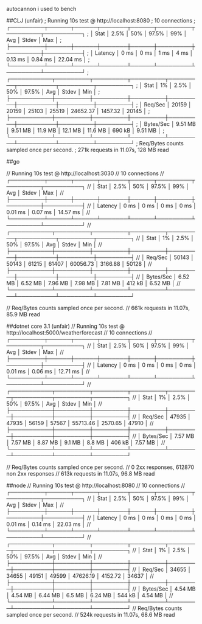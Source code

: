autocannon i used to bench

##CLJ (unfair)
;   Running 10s test @ http://localhost:8080
; 10 connections
; ┌─────────┬──────┬──────┬───────┬──────┬─────────┬─────────┬──────────┐
; │ Stat    │ 2.5% │ 50%  │ 97.5% │ 99%  │ Avg     │ Stdev   │ Max      │
; ├─────────┼──────┼──────┼───────┼──────┼─────────┼─────────┼──────────┤
; │ Latency │ 0 ms │ 0 ms │ 1 ms  │ 4 ms │ 0.13 ms │ 0.84 ms │ 22.04 ms │
; └─────────┴──────┴──────┴───────┴──────┴─────────┴─────────┴──────────┘
; ┌───────────┬─────────┬─────────┬─────────┬─────────┬──────────┬─────────┬─────────┐
; │ Stat      │ 1%      │ 2.5%    │ 50%     │ 97.5%   │ Avg      │ Stdev   │ Min     │
; ├───────────┼─────────┼─────────┼─────────┼─────────┼──────────┼─────────┼─────────┤
; │ Req/Sec   │ 20159   │ 20159   │ 25103   │ 25519   │ 24652.37 │ 1457.32 │ 20145   │
; ├───────────┼─────────┼─────────┼─────────┼─────────┼──────────┼─────────┼─────────┤
; │ Bytes/Sec │ 9.51 MB │ 9.51 MB │ 11.9 MB │ 12.1 MB │ 11.6 MB  │ 690 kB  │ 9.51 MB │
; └───────────┴─────────┴─────────┴─────────┴─────────┴──────────┴─────────┴─────────┘
; Req/Bytes counts sampled once per second.
; 271k requests in 11.07s, 128 MB read



##go

// Running 10s test @ http://localhost:3030
// 10 connections
// ┌─────────┬──────┬──────┬───────┬──────┬─────────┬─────────┬──────────┐
// │ Stat    │ 2.5% │ 50%  │ 97.5% │ 99%  │ Avg     │ Stdev   │ Max      │
// ├─────────┼──────┼──────┼───────┼──────┼─────────┼─────────┼──────────┤
// │ Latency │ 0 ms │ 0 ms │ 0 ms  │ 0 ms │ 0.01 ms │ 0.07 ms │ 14.57 ms │
// └─────────┴──────┴──────┴───────┴──────┴─────────┴─────────┴──────────┘
// ┌───────────┬─────────┬─────────┬─────────┬─────────┬──────────┬─────────┬─────────┐
// │ Stat      │ 1%      │ 2.5%    │ 50%     │ 97.5%   │ Avg      │ Stdev   │ Min     │
// ├───────────┼─────────┼─────────┼─────────┼─────────┼──────────┼─────────┼─────────┤
// │ Req/Sec   │ 50143   │ 50143   │ 61215   │ 61407   │ 60056.73 │ 3166.88 │ 50128   │
// ├───────────┼─────────┼─────────┼─────────┼─────────┼──────────┼─────────┼─────────┤
// │ Bytes/Sec │ 6.52 MB │ 6.52 MB │ 7.96 MB │ 7.98 MB │ 7.81 MB  │ 412 kB  │ 6.52 MB │
// └───────────┴─────────┴─────────┴─────────┴─────────┴──────────┴─────────┴─────────┘

// Req/Bytes counts sampled once per second.
// 661k requests in 11.07s, 85.9 MB read


##dotnet core 3.1 (unfair)
// Running 10s test @ http://localhost:5000/weatherforecast
// 10 connections
// ┌─────────┬──────┬──────┬───────┬──────┬─────────┬─────────┬──────────┐
// │ Stat    │ 2.5% │ 50%  │ 97.5% │ 99%  │ Avg     │ Stdev   │ Max      │
// ├─────────┼──────┼──────┼───────┼──────┼─────────┼─────────┼──────────┤
// │ Latency │ 0 ms │ 0 ms │ 0 ms  │ 0 ms │ 0.01 ms │ 0.06 ms │ 12.71 ms │
// └─────────┴──────┴──────┴───────┴──────┴─────────┴─────────┴──────────┘
// ┌───────────┬─────────┬─────────┬─────────┬────────┬──────────┬─────────┬─────────┐
// │ Stat      │ 1%      │ 2.5%    │ 50%     │ 97.5%  │ Avg      │ Stdev   │ Min     │
// ├───────────┼─────────┼─────────┼─────────┼────────┼──────────┼─────────┼─────────┤
// │ Req/Sec   │ 47935   │ 47935   │ 56159   │ 57567  │ 55713.46 │ 2570.65 │ 47910   │
// ├───────────┼─────────┼─────────┼─────────┼────────┼──────────┼─────────┼─────────┤
// │ Bytes/Sec │ 7.57 MB │ 7.57 MB │ 8.87 MB │ 9.1 MB │ 8.8 MB   │ 406 kB  │ 7.57 MB │
// └───────────┴─────────┴─────────┴─────────┴────────┴──────────┴─────────┴─────────┘

// Req/Bytes counts sampled once per second.
// 0 2xx responses, 612870 non 2xx responses
// 613k requests in 11.07s, 96.8 MB read


##node
// Running 10s test @ http://localhost:8080
// 10 connections
// ┌─────────┬──────┬──────┬───────┬──────┬─────────┬─────────┬──────────┐
// │ Stat    │ 2.5% │ 50%  │ 97.5% │ 99%  │ Avg     │ Stdev   │ Max      │
// ├─────────┼──────┼──────┼───────┼──────┼─────────┼─────────┼──────────┤
// │ Latency │ 0 ms │ 0 ms │ 0 ms  │ 0 ms │ 0.01 ms │ 0.14 ms │ 22.03 ms │
// └─────────┴──────┴──────┴───────┴──────┴─────────┴─────────┴──────────┘
// ┌───────────┬─────────┬─────────┬─────────┬────────┬──────────┬─────────┬─────────┐
// │ Stat      │ 1%      │ 2.5%    │ 50%     │ 97.5%  │ Avg      │ Stdev   │ Min     │
// ├───────────┼─────────┼─────────┼─────────┼────────┼──────────┼─────────┼─────────┤
// │ Req/Sec   │ 34655   │ 34655   │ 49151   │ 49599  │ 47626.19 │ 4152.72 │ 34637   │
// ├───────────┼─────────┼─────────┼─────────┼────────┼──────────┼─────────┼─────────┤
// │ Bytes/Sec │ 4.54 MB │ 4.54 MB │ 6.44 MB │ 6.5 MB │ 6.24 MB  │ 544 kB  │ 4.54 MB │
// └───────────┴─────────┴─────────┴─────────┴────────┴──────────┴─────────┴─────────┘
// Req/Bytes counts sampled once per second.
// 524k requests in 11.07s, 68.6 MB read